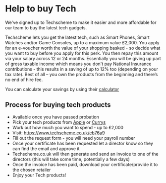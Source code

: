 # Help to buy Tech

We've signed up to Techscheme to make it easier and more affordable for our team to buy the latest tech gadgets.

Techscheme lets you get the latest tech, such as Smart Phones, Smart Watches and/or Game Consoles, up to a maximum value £2,000. You apply for an e-voucher worth the value of your shopping basked - so decide what you want to buy before you apply for this perk.
You then repay this amount via your salary across 12 or 24 months. Essentially you will be giving up part of gross taxable income which means you don't pay National Insurance contributions - this results in a saving of up to 12% too (depending on your tax rate). 
Best of all – you own the products from the beginning and there’s no end of hire fee.

You can calculate your savings by using their [calculator](https://www.techscheme.co.uk/how-it-works)

## Process for buying tech products

- Available once you have passed probation
- Pick your tech products from [Apple](https://www.apple.com) or [Currys](https://www.currys.co.uk/gbuk/index.html)
- Work out how much you want to spend - up to £2,000
- Visit: https://www.techscheme.co.uk/eb76a9
- Fill out the request form - you will need your payroll number 
- Once your certificate has been requested let a director know so they can find the email and approve it
- Techscheme.co.uk will then generate and send an invoice to one of the directors (this will take some time, potentially a few days)
- Once the invoice has been paid, download your certificate/provide it to the chosen retailer
- Enjoy your Tech products!

